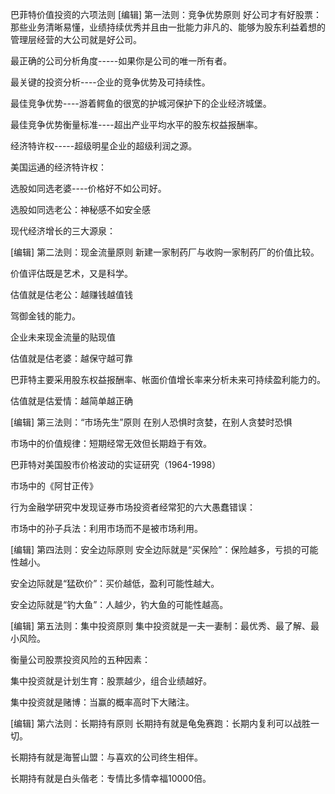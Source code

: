 



巴菲特价值投资的六项法则
[编辑]
第一法则：竞争优势原则
好公司才有好股票：那些业务清晰易懂，业绩持续优秀并且由一批能力非凡的、能够为股东利益着想的管理层经营的大公司就是好公司。

最正确的公司分析角度-----如果你是公司的唯一所有者。

最关键的投资分析----企业的竞争优势及可持续性。

最佳竞争优势----游着鳄鱼的很宽的护城河保护下的企业经济城堡。

最佳竞争优势衡量标准----超出产业平均水平的股东权益报酬率。

经济特许权-----超级明星企业的超级利润之源。

美国运通的经济特许权：

选股如同选老婆----价格好不如公司好。

选股如同选老公：神秘感不如安全感

现代经济增长的三大源泉：

[编辑]
第二法则：现金流量原则
新建一家制药厂与收购一家制药厂的价值比较。

价值评估既是艺术，又是科学。

估值就是估老公：越赚钱越值钱

驾御金钱的能力。

企业未来现金流量的贴现值

估值就是估老婆：越保守越可靠

巴菲特主要采用股东权益报酬率、帐面价值增长率来分析未来可持续盈利能力的。

估值就是估爱情：越简单越正确

[编辑]
第三法则：“市场先生”原则
在别人恐惧时贪婪，在别人贪婪时恐惧

市场中的价值规律：短期经常无效但长期趋于有效。

巴菲特对美国股市价格波动的实证研究（1964-1998）

市场中的《阿甘正传》

行为金融学研究中发现证券市场投资者经常犯的六大愚蠢错误：

市场中的孙子兵法：利用市场而不是被市场利用。

[编辑]
第四法则：安全边际原则
安全边际就是“买保险”：保险越多，亏损的可能性越小。

安全边际就是“猛砍价”：买价越低，盈利可能性越大。

安全边际就是“钓大鱼”：人越少，钓大鱼的可能性越高。

[编辑]
第五法则：集中投资原则
集中投资就是一夫一妻制：最优秀、最了解、最小风险。

衡量公司股票投资风险的五种因素：

集中投资就是计划生育：股票越少，组合业绩越好。

集中投资就是赌博：当赢的概率高时下大赌注。

[编辑]
第六法则：长期持有原则
长期持有就是龟兔赛跑：长期内复利可以战胜一切。

长期持有就是海誓山盟：与喜欢的公司终生相伴。

长期持有就是白头偕老：专情比多情幸福10000倍。